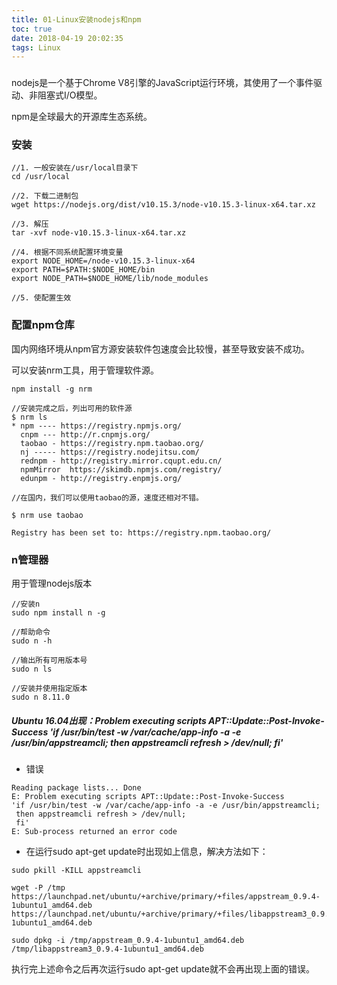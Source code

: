 ```yaml
---
title: 01-Linux安装nodejs和npm
toc: true
date: 2018-04-19 20:02:35
tags: Linux
---
```


### 
nodejs是一个基于Chrome V8引擎的JavaScript运行环境，其使用了一个事件驱动、非阻塞式I/O模型。

npm是全球最大的开源库生态系统。

### 安装

```
//1. 一般安装在/usr/local目录下
cd /usr/local

//2. 下载二进制包
wget https://nodejs.org/dist/v10.15.3/node-v10.15.3-linux-x64.tar.xz

//3. 解压
tar -xvf node-v10.15.3-linux-x64.tar.xz

//4. 根据不同系统配置环境变量
export NODE_HOME=/node-v10.15.3-linux-x64
export PATH=$PATH:$NODE_HOME/bin 
export NODE_PATH=$NODE_HOME/lib/node_modules

//5. 使配置生效

```

### 配置npm仓库
国内网络环境从npm官方源安装软件包速度会比较慢，甚至导致安装不成功。

可以安装nrm工具，用于管理软件源。
```
npm install -g nrm

//安装完成之后，列出可用的软件源
$ nrm ls
* npm ---- https://registry.npmjs.org/
  cnpm --- http://r.cnpmjs.org/
  taobao - https://registry.npm.taobao.org/
  nj ----- https://registry.nodejitsu.com/
  rednpm - http://registry.mirror.cqupt.edu.cn/
  npmMirror  https://skimdb.npmjs.com/registry/
  edunpm - http://registry.enpmjs.org/
  
//在国内，我们可以使用taobao的源，速度还相对不错。

$ nrm use taobao

Registry has been set to: https://registry.npm.taobao.org/
```

### n管理器
用于管理nodejs版本

```
//安装n
sudo npm install n -g

//帮助命令
sudo n -h

//输出所有可用版本号
sudo n ls

//安装并使用指定版本
sudo n 8.11.0
```



##### Ubuntu 16.04出现：Problem executing scripts APT::Update::Post-Invoke-Success 'if /usr/bin/test -w /var/cache/app-info -a -e /usr/bin/appstreamcli; then appstreamcli refresh > /dev/null; fi'

* 错误

```
Reading package lists... Done
E: Problem executing scripts APT::Update::Post-Invoke-Success
'if /usr/bin/test -w /var/cache/app-info -a -e /usr/bin/appstreamcli;
 then appstreamcli refresh > /dev/null;
 fi'
E: Sub-process returned an error code
```
* 在运行sudo apt-get update时出现如上信息，解决方法如下：
```
sudo pkill -KILL appstreamcli

wget -P /tmp https://launchpad.net/ubuntu/+archive/primary/+files/appstream_0.9.4-1ubuntu1_amd64.deb https://launchpad.net/ubuntu/+archive/primary/+files/libappstream3_0.9.4-1ubuntu1_amd64.deb

sudo dpkg -i /tmp/appstream_0.9.4-1ubuntu1_amd64.deb /tmp/libappstream3_0.9.4-1ubuntu1_amd64.deb
```
执行完上述命令之后再次运行sudo apt-get update就不会再出现上面的错误。